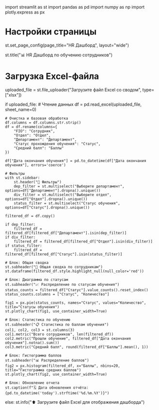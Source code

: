 import streamlit as st 
import pandas as pd
import numpy as np
import plotly.express as px

# Настройки страницы
st.set_page_config(page_title="HR Дашборд", layout="wide")

st.title("📊 HR Дашборд по обучению сотрудников")

# Загрузка Excel-файла
uploaded_file = st.file_uploader("Загрузите файл Excel со сводом", type=["xlsx"])

if uploaded_file:
    # Чтение данных
    df = pd.read_excel(uploaded_file, sheet_name=0)

    # Очистка и базовая обработка
    df.columns = df.columns.str.strip()
    df = df.rename(columns={
        "FIO": "Сотрудник",
        "Отдел": "Отдел",
        "Департамент": "Департамент",
        "Статус прохождения обучения": "Статус",
        "Средний балл": "Баллы"
    })

    df["Дата окончания обучения"] = pd.to_datetime(df["Дата окончания обучения"], errors='coerce')

    # Фильтры
    with st.sidebar:
        st.header("🔎 Фильтры")
        dep_filter = st.multiselect("Выберите департамент", options=df["Департамент"].dropna().unique())
        div_filter = st.multiselect("Выберите отдел", options=df["Отдел"].dropna().unique())
        status_filter = st.multiselect("Статус обучения", options=df["Статус"].dropna().unique())

    filtered_df = df.copy()

    if dep_filter:
        filtered_df = filtered_df[filtered_df["Департамент"].isin(dep_filter)]
    if div_filter:
        filtered_df = filtered_df[filtered_df["Отдел"].isin(div_filter)]
    if status_filter:
        filtered_df = filtered_df[filtered_df["Статус"].isin(status_filter)]

    # Блок: Общая сводка
    st.subheader("📌 Общая сводка по сотрудникам")
    st.dataframe(filtered_df.style.highlight_null(null_color='red'))

    # Блок: Диаграмма по статусам
    st.subheader("📈 Распределение по статусам обучения")
    status_counts = filtered_df["Статус"].value_counts().reset_index()
    status_counts.columns = ["Статус", "Количество"]

    fig1 = px.pie(status_counts, names="Статус", values="Количество", title="Статусы обучения")
    st.plotly_chart(fig1, use_container_width=True)

    # Блок: Статистика по обучению
    st.subheader("📋 Статистика по баллам обучения")
    col1, col2, col3 = st.columns(3)
    col1.metric("Всего сотрудников", len(filtered_df))
    col2.metric("Прошли обучение", filtered_df["Дата окончания обучения"].notna().sum())
    col3.metric("Средний балл", round(filtered_df["Баллы"].mean(), 1))

    # Блок: Гистограмма баллов
    st.subheader("📊 Распределение баллов")
    fig2 = px.histogram(filtered_df, x="Баллы", nbins=20, title="Гистограмма средних баллов")
    st.plotly_chart(fig2, use_container_width=True)

    # Блок: Обновление отчета
    st.caption(f"🗓️ Дата обновления отчёта: {pd.to_datetime('today').strftime('%d.%m.%Y')}")

else:
    st.info("⬆️ Загрузите файл Excel для отображения дашборда")
